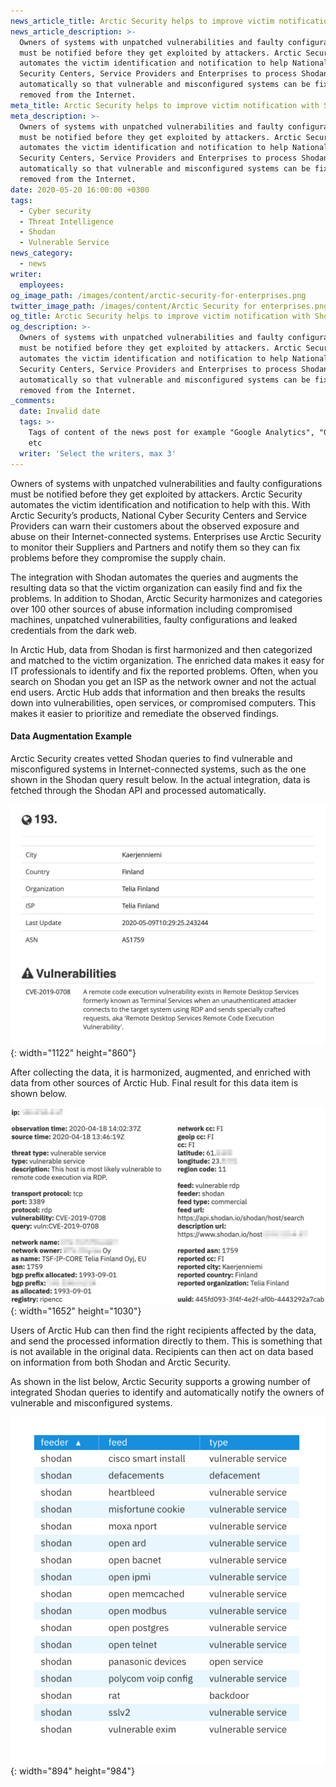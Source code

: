 ```yaml
---
news_article_title: Arctic Security helps to improve victim notification with Shodan integration
news_article_description: >-
  Owners of systems with unpatched vulnerabilities and faulty configurations
  must be notified before they get exploited by attackers. Arctic Security
  automates the victim identification and notification to help National Cyber
  Security Centers, Service Providers and Enterprises to process Shodan data
  automatically so that vulnerable and misconfigured systems can be fixed or
  removed from the Internet.
meta_title: Arctic Security helps to improve victim notification with Shodan integration
meta_description: >-
  Owners of systems with unpatched vulnerabilities and faulty configurations
  must be notified before they get exploited by attackers. Arctic Security
  automates the victim identification and notification to help National Cyber
  Security Centers, Service Providers and Enterprises to process Shodan data
  automatically so that vulnerable and misconfigured systems can be fixed or
  removed from the Internet.
date: 2020-05-20 16:00:00 +0300
tags:
  - Cyber security
  - Threat Intelligence
  - Shodan
  - Vulnerable Service
news_category:
  - news
writer:
  employees:
og_image_path: /images/content/arctic-security-for-enterprises.png
twitter_image_path: /images/content/Arctic Security for enterprises.png
og_title: Arctic Security helps to improve victim notification with Shodan integration
og_description: >-
  Owners of systems with unpatched vulnerabilities and faulty configurations
  must be notified before they get exploited by attackers. Arctic Security
  automates the victim identification and notification to help National Cyber
  Security Centers, Service Providers and Enterprises to process Shodan data
  automatically so that vulnerable and misconfigured systems can be fixed or
  removed from the Internet.
_comments:
  date: Invalid date
  tags: >-
    Tags of content of the news post for example "Google Analytics", "GitHub"
    etc
  writer: 'Select the writers, max 3'
---
```


Owners of systems with unpatched vulnerabilities and faulty configurations must be notified before they get exploited by attackers. Arctic Security automates the victim identification and notification to help with this. With Arctic Security’s products, National Cyber Security Centers and Service Providers can warn their customers about the observed exposure and abuse on their Internet-connected systems. Enterprises use Arctic Security to monitor their Suppliers and Partners and notify them so they can fix problems before they compromise the supply chain.

The integration with Shodan automates the queries and augments the resulting data so that the victim organization can easily find and fix the problems. In addition to Shodan, Arctic Security harmonizes and categories over 100 other sources of abuse information including compromised machines, unpatched vulnerabilities, faulty configurations and leaked credentials from the dark web.&nbsp;

In Arctic Hub, data from Shodan is first harmonized and then categorized and matched to the victim organization. The enriched data makes it easy for IT professionals to identify and fix the reported problems. Often, when you search on Shodan you get an ISP as the network owner and not the actual end users. Arctic Hub adds that information and then breaks the results down into vulnerabilities, open services, or compromised computers. This makes it easier to prioritize and remediate the observed findings.

#### Data Augmentation Example

Arctic Security creates vetted Shodan queries to find vulnerable and misconfigured systems in Internet-connected systems, such as the one shown in the Shodan query result below. In the actual integration, data is fetched through the Shodan API and processed automatically.

![](/images/content/screenshot-2020-05-20-at-17-49-55-1.png){: width="1122" height="860"}

After collecting the data, it is harmonized, augmented, and enriched with data from other sources of Arctic Hub. Final result for this data item is shown below.

![](/images/content/screenshot-2020-05-25-at-11-02-08.png){: width="1652" height="1030"}

Users of Arctic Hub can then find the right recipients affected by the data, and send the processed information directly to them. This is something that is not available in the original data. Recipients can then act on data based on information from both Shodan and Arctic Security.

As shown in the list below, Arctic Security supports a growing number of integrated Shodan queries to identify and automatically notify the owners of vulnerable and misconfigured systems.

![](/images/content/screenshot-2020-05-20-at-18-49-07.png){: width="894" height="984"}

&nbsp;